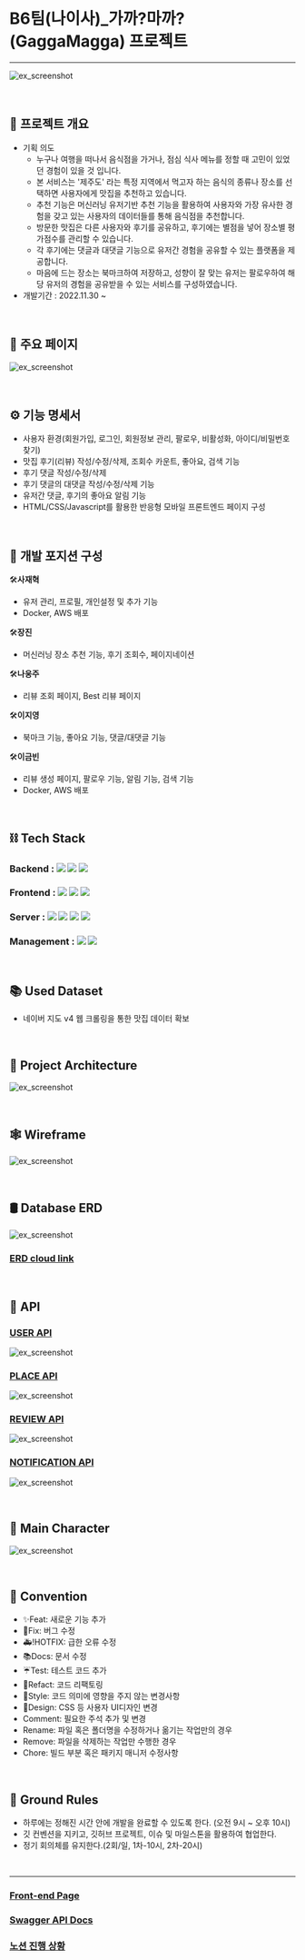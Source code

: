 # B6팀(나이사)_가까?마까?(GaggaMagga) 프로젝트
<hr>

![ex_screenshot](./img/main.png)

<br>

## ****📌 프로젝트 개요****

  - 기획 의도
    - 누구나 여행을 떠나서 음식점을 가거나, 점심 식사 메뉴를 정할 때 고민이 있었던 경험이 있을 것 입니다.
    - 본 서비스는 '제주도' 라는 특정 지역에서 먹고자 하는 음식의 종류나 장소를 선택하면 사용자에게 맛집을 추천하고 있습니다.
    - 추천 기능은 머신러닝 유저기반 추천 기능을 활용하여 사용자와 가장 유사한 경험을 갖고 있는 사용자의 데이터들를 통해 음식점을 추천합니다.
    - 방문한 맛집은 다른 사용자와 후기를 공유하고, 후기에는 별점을 넣어 장소별 평가점수를 관리할 수 있습니다.
    - 각 후기에는 댓글과 대댓글 기능으로 유저간 경험을 공유할 수 있는 플랫폼을 제공합니다.
    - 마음에 드는 장소는 북마크하여 저장하고, 성향이 잘 맞는 유저는 팔로우하여 해당 유저의 경험을 공유받을 수 있는 서비스를 구성하였습니다.
  - 개발기간 : 2022.11.30 ~ 
<br>

## 🥘 ****주요 페이지****

![ex_screenshot](./img/apps.jpg)

<br>

## ⚙ ****기능 명세서****

  - 사용자 환경(회원가입, 로그인, 회원정보 관리, 팔로우, 비활성화, 아이디/비밀번호 찾기)
  - 맛집 후기(리뷰) 작성/수정/삭제, 조회수 카운트, 좋아요, 검색 기능  
  - 후기 댓글 작성/수정/삭제
  - 후기 댓글의 대댓글 작성/수정/삭제 기능
  - 유저간 댓글, 후기의 좋아요 알림 기능
  - HTML/CSS/Javascript를 활용한 반응형 모바일 프론트엔드 페이지 구성

<br>

## 🔨 ****개발 포지션 구성****

  🛠**사재혁**
  - 유저 관리, 프로필, 개인설정 및 추가 기능
  - Docker, AWS 배포

  🛠**장진**
  - 머신러닝 장소 추천 기능, 후기 조회수, 페이지네이션

  🛠**나웅주**
  - 리뷰 조회 페이지, Best 리뷰 페이지 

  🛠**이지영**
  - 북마크 기능, 좋아요 기능, 댓글/대댓글 기능 

  🛠**이금빈**
  - 리뷰 생성 페이지, 팔로우 기능, 알림 기능, 검색 기능
  - Docker, AWS 배포

<br>

## ****⛓ Tech Stack****  

### Backend : <img src="https://img.shields.io/badge/python-3776AB?style=for-the-badge&logo=python&logoColor=white"> <img src="https://img.shields.io/badge/django-092E20?style=for-the-badge&logo=django&logoColor=white"> <img src="https://img.shields.io/badge/django rest framework-092E20?style=for-the-badge&logo=django&logoColor=white">
### Frontend : <img src="https://img.shields.io/badge/html5-E34F26?style=for-the-badge&logo=html5&logoColor=white"> <img src="https://img.shields.io/badge/css-1572B6?style=for-the-badge&logo=css3&logoColor=white"> <img src="https://img.shields.io/badge/javascript-F7DF1E?style=for-the-badge&logo=javascript&logoColor=black"> 
### Server : <img src="https://img.shields.io/badge/AMAZON EC2-FFE900?style=for-the-badge&logo=amazon&logoColor=black"> <img src="https://img.shields.io/badge/DOCKER-3D97FF?style=for-the-badge&logo=docker&logoColor=white"> <img src="https://img.shields.io/badge/GUNICORN-2BB530?style=for-the-badge&logo=gunicorn&logoColor=white"> <img src="https://img.shields.io/badge/NGINX-2F9624?style=for-the-badge&logo=nginx&logoColor=white">
### Management : <img src="https://img.shields.io/badge/github-181717?style=for-the-badge&logo=github&logoColor=white"> <img src="https://img.shields.io/badge/git-F05032?style=for-the-badge&logo=git&logoColor=white">

<br>

## 📚 ****Used Dataset****
  - 네이버 지도 v4 웹 크롤링을 통한 맛집 데이터 확보

<br>

## 🧱 ****Project Architecture****

![ex_screenshot](./img/architecture.png)

<br>

## 🕸 ****Wireframe****
![ex_screenshot](./img/wireframe.png)

<br>

## 🛢 ****Database ERD****

![ex_screenshot](./img/erd.png)
### [ERD cloud link](https://www.erdcloud.com/d/RvXb4PCLq3t3CPb3e)

<br>

## 🎯 ****API****
### [USER API](https://www.notion.so/ea5288cd6b724843aba84b78b367cf2a)

![ex_screenshot](./img/user_api.png)

### [PLACE API](https://www.notion.so/77cdb6c85d724d59a46e38b6d4f307ee)

![ex_screenshot](./img/place_api.png)

### [REVIEW API](https://www.notion.so/6699ab1af4524a04ac4d44bad3294938)

![ex_screenshot](./img/review_api.png)

### [NOTIFICATION API](https://www.notion.so/783dbdb9d49d413ea8167fa98b5dc4ea)

![ex_screenshot](./img/notification_api.png)

<br>

## 🐾 ****Main Character****

![ex_screenshot](./img/character.png)

<br>

## 🤙 ****Convention****

- :sparkles:Feat: 새로운 기능 추가
- :bug:Fix: 버그 수정
- :ambulance:!HOTFIX: 급한 오류 수정
- :books:Docs: 문서 수정
- :umbrella:Test: 테스트 코드 추가
- :hammer:Refact: 코드 리팩토링
- :art:Style: 코드 의미에 영향을 주지 않는 변경사항
- :lipstick:Design: CSS 등 사용자 UI디자인 변경
- Comment: 필요한 주석 추가 및 변경	
- Rename: 파일 혹은 폴더명을 수정하거나 옮기는 작업만의 경우
- Remove: 파일을 삭제하는 작업만 수행한 경우
- Chore: 빌드 부분 혹은 패키지 매니저 수정사항

<br>

## 🙏 ****Ground Rules****

- 하루에는 정해진 시간 안에 개발을 완료할 수 있도록 한다. (오전 9시 ~ 오후 10시)
- 깃 컨벤션을 지키고, 깃허브 프로젝트, 이슈 및 마일스톤을 활용하여 협업한다.
- 정기 회의체를 유지한다.(2회/일, 1차-10시, 2차-20시)

<br>

<hr>

### [Front-end Page](https://github.com/1TEAM12/GaGgaMaGga_FE)
### [Swagger API Docs](http://3.36.51.98/)
### [노션 진행 상황](https://www.notion.so/11-30-12-29-482dc47b71d44e968cf32283bb422238)
